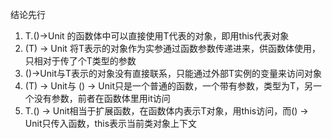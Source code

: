 结论先行  
1. T.()->Unit 的函数体中可以直接使用T代表的对象，即用this代表对象
2. (T) -> Unit 将T表示的对象作为实参通过函数参数传递进来，供函数体使用，只相对于传了个T类型的参数
3. ()->Unit与T表示的对象没有直接联系，只能通过外部T实例的变量来访问对象
4. (T) -> Unit与 () -> Unit只是一个普通的函数，一个带有参数，类型为T，另一个没有参数，前者在函数体里用it访问
5. T.() -> Unit相当于扩展函数，在函数体内表示T对象，用this访问，而() -> Unit只传入函数，this表示当前类对象上下文

